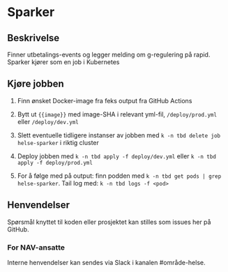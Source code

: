 # Sparker

## Beskrivelse
Finner utbetalings-events og legger melding om g-regulering på rapid.
Sparker kjører som en job i Kubernetes

## Kjøre jobben
1. Finn ønsket Docker-image fra feks output fra GitHub Actions

1. Bytt ut `{{image}}` med image-SHA i relevant yml-fil, `/deploy/prod.yml` eller `/deploy/dev.yml`
1. Slett eventuelle tidligere instanser av jobben med `k -n tbd delete job helse-sparker` i riktig cluster
1. Deploy jobben med `k -n tbd apply -f deploy/dev.yml` eller `k -n tbd apply -f deploy/prod.yml`
1. For å følge med på output: finn podden med `k -n tbd get pods | grep helse-sparker`. Tail log med: `k -n tbd logs -f <pod>`

## Henvendelser
Spørsmål knyttet til koden eller prosjektet kan stilles som issues her på GitHub.

### For NAV-ansatte
Interne henvendelser kan sendes via Slack i kanalen #område-helse.

